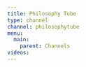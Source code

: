 ```yaml
---
title: Philosophy Tube
type: channel
channel: philosophytube
menu:
  main:
    parent: Channels
videos:
---
```

